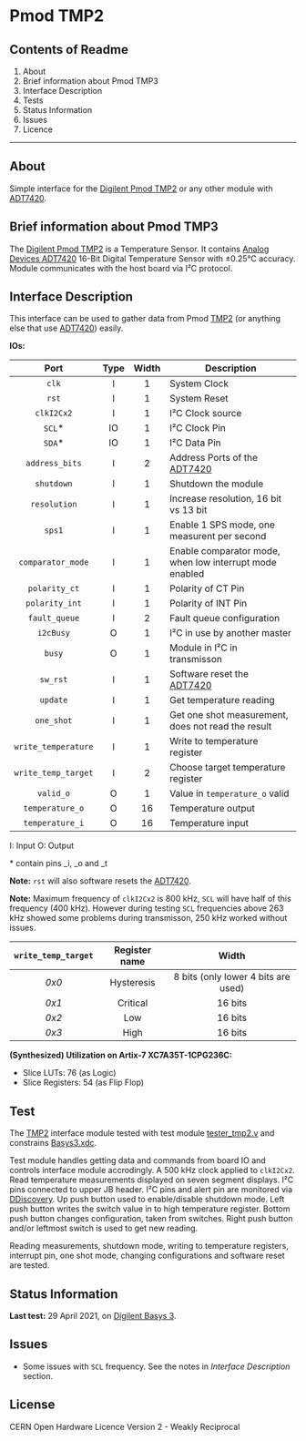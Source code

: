# Pmod TMP2

## Contents of Readme

1. About
2. Brief information about Pmod TMP3
3. Interface Description
4. Tests
5. Status Information
6. Issues
7. Licence

---

## About

Simple interface for the [Digilent Pmod TMP2](https://reference.digilentinc.com/reference/pmod/pmodtmp2/start) or any other module with [ADT7420](https://www.analog.com/media/en/technical-documentation/data-sheets/ADT7420.pdf).

## Brief information about Pmod TMP3

The [Digilent Pmod TMP2](https://reference.digilentinc.com/reference/pmod/pmodtmp2/start) is a Temperature Sensor. It contains [Analog Devices ADT7420](https://www.analog.com/media/en/technical-documentation/data-sheets/ADT7420.pdf) 16-Bit Digital Temperature Sensor with ±0.25°C accuracy. Module communicates with the host board via I²C protocol.

## Interface Description

This interface can be used to gather data from Pmod [TMP2](https://reference.digilentinc.com/reference/pmod/pmodtmp2/start) (or anything else that use [ADT7420](https://www.analog.com/media/en/technical-documentation/data-sheets/ADT7420.pdf)) easily.

**IOs:**

|   Port   | Type | Width |  Description |
| :------: | :----: | :----: | ------ |
|  `clk`   |   I   | 1 | System Clock |
|  `rst`   |   I   | 1 | System Reset |
|  `clkI2Cx2`   |   I   | 1 | I²C Clock source |
|  `SCL`*   |   IO   | 1 | I²C Clock Pin |
|  `SDA`*   |   IO   | 1 | I²C Data Pin |
|  `address_bits`   |   I   | 2 | Address Ports of the [ADT7420](https://www.analog.com/media/en/technical-documentation/data-sheets/ADT7420.pdf) |
|  `shutdown`   |   I   | 1 | Shutdown the module |
|  `resolution`   |   I   | 1 | Increase resolution, 16 bit vs 13 bit |
|  `sps1`   |   I   | 1 | Enable 1 SPS mode, one measurent per second |
|  `comparator_mode`   |   I   | 1 | Enable comparator mode, when low interrupt mode enabled |
|  `polarity_ct`   |   I   | 1 | Polarity of CT Pin |
|  `polarity_int`   |   I   | 1 | Polarity of INT Pin |
|  `fault_queue`   |   I   | 2 | Fault queue configuration |
|  `i2cBusy`   |   O   | 1 | I²C in use by another master |
|  `busy`   |   O   | 1 | Module in I²C in transmisson |
|  `sw_rst`   |   I   | 1 | Software reset the [ADT7420](https://www.analog.com/media/en/technical-documentation/data-sheets/ADT7420.pdf) |
|  `update`   |   I   | 1 | Get temperature reading |
|  `one_shot`   |   I   | 1 | Get one shot measurement, does not read the result |
|  `write_temperature`   |   I   | 1 | Write to temperature register |
|  `write_temp_target`   |   I   | 2 | Choose target temperature register |
|  `valid_o`   |   O   | 1 | Value in `temperature_o` valid |
|  `temperature_o`   |   O   | 16 | Temperature output |
|  `temperature_i`   |   O   | 16 | Temperature input |

I: Input  O: Output

\* contain pins \_i, \_o and \_t

**Note:** `rst` will also software resets the [ADT7420](https://www.analog.com/media/en/technical-documentation/data-sheets/ADT7420.pdf).

**Note:** Maximum frequency of `clkI2Cx2` is 800 kHz, `SCL` will have half of this frequency (400 kHz). However during testing `SCL` frequencies above 263 kHz showed some problems during transmisson, 250 kHz worked without issues.

|   `write_temp_target`   | Register name | Width |
| :------: | :----: | :----: |
|  *0x0*   |   Hysteresis   | 8 bits (only lower 4 bits are used) |
|  *0x1*   |   Critical   | 16 bits |
|  *0x2*   |   Low   | 16 bits |
|  *0x3*   |   High   | 16 bits |

**(Synthesized) Utilization on Artix-7 XC7A35T-1CPG236C:**

* Slice LUTs: 76 (as Logic)
* Slice Registers: 54 (as Flip Flop)

## Test

The [TMP2](https://reference.digilentinc.com/reference/pmod/pmodtmp2/start) interface module tested with test module [tester_tmp2.v](Test/tester_tmp2.v) and constrains [Basys3.xdc](Test/Basys3.xdc).

Test module handles getting data and commands from board IO and controls interface module accrodingly. A 500 kHz clock applied to `clkI2Cx2`. Read temperature measurements displayed on seven segment displays. I²C pins connected to upper JB header. I²C pins and alert pin are monitored via [DDiscovery](https://reference.digilentinc.com/reference/instrumentation/digital-discovery/start). Up push button used to enable/disable shutdown mode. Left push button writes the switch value in to high temperature register. Bottom push button changes configuration, taken from switches. Right push button and/or leftmost switch is used to get new reading.

Reading measurements, shutdown mode, writing to temperature registers, interrupt pin, one shot mode, changing configurations and software reset are tested.

## Status Information

**Last test:** 29 April 2021, on [Digilent Basys 3](https://reference.digilentinc.com/reference/programmable-logic/basys-3/reference-manual).

## Issues

* Some issues with `SCL` frequency. See the notes in *Interface Description* section.

## License

CERN Open Hardware Licence Version 2 - Weakly Reciprocal
